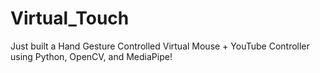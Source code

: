 # Virtual_Touch
Just built a Hand Gesture Controlled Virtual Mouse + YouTube Controller using Python, OpenCV, and MediaPipe! 
